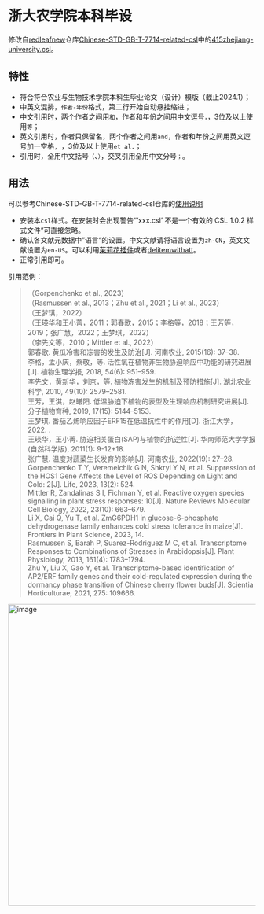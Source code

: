 # 浙大农学院本科毕设

修改自[redleafnew](https://github.com/redleafnew)仓库[Chinese-STD-GB-T-7714-related-csl](https://github.com/redleafnew/Chinese-STD-GB-T-7714-related-csl)中的[415zhejiang-university.csl](https://github.com/redleafnew/Chinese-STD-GB-T-7714-related-csl/blob/main/415zhejiang-university.csl)。

## 特性

* 符合符合农业与生物技术学院本科生毕业论文（设计）模版（截止2024.1）；
* 中英文混排，`作者-年份`格式，第二行开始自动悬挂缩进；
* 中文引用时，两个作者之间用`和`，作者和年份之间用中文逗号`，`，3位及以上使用`等`；
* 英文引用时，作者只保留名，两个作者之间用`and`，作者和年份之间用英文逗号加一空格`, `，3位及以上使用`et al.`；
* 引用时，全用中文括号`（`、`）`，交叉引用全用中文分号`；`。

## 用法
可以参考Chinese-STD-GB-T-7714-related-csl仓库的[使用说明](https://github.com/redleafnew/Chinese-STD-GB-T-7714-related-csl#%E5%A6%82%E4%BD%95%E4%BD%BF%E7%94%A8)

* 安装本`csl`样式。在安装时会出现警告“‘xxx.csl’ 不是一个有效的 CSL 1.0.2 样式文件“可直接忽略。
* 确认各文献元数据中”语言“的设置。中文文献请将语言设置为`zh-CN`，英文文献设置为`en-US`。可以利用[茉莉花插件](https://github.com/l0o0/jasminum/releases)或者[delitemwithatt](https://github.com/redleafnew/delitemwithatt)。
* 正常引用即可。

引用范例：
> （Gorpenchenko et al., 2023）</br>
  （Rasmussen et al., 2013；Zhu et al., 2021；Li et al., 2023）</br>
  （王梦琪，2022）</br>
  （王瑛华和王小菁，2011；郭春歌，2015；李格等，2018；王芳等，2019；张广慧，2022；王梦琪，2022）</br>
  （李先文等，2010；Mittler et al., 2022）</br>
  郭春歌. 黄瓜冷害和冻害的发生及防治[J]. 河南农业, 2015(16): 37–38. </br>
  李格，孟小庆，蔡敬，等. 活性氧在植物非生物胁迫响应中功能的研究进展[J]. 植物生理学报, 2018, 54(6): 951–959. </br>
  李先文，黄新华，刘京，等. 植物冻害发生的机制及预防措施[J]. 湖北农业科学, 2010, 49(10): 2579–2581. </br>
  王芳，王淇，赵曦阳. 低温胁迫下植物的表型及生理响应机制研究进展[J]. 分子植物育种, 2019, 17(15): 5144–5153. </br>
  王梦琪. 番茄乙烯响应因子ERF15在低温抗性中的作用[D]. 浙江大学，2022. . </br>
  王瑛华，王小菁. 胁迫相关蛋白(SAP)与植物的抗逆性[J]. 华南师范大学学报(自然科学版), 2011(1): 9-12+18. </br>
  张广慧. 温度对蔬菜生长发育的影响[J]. 河南农业, 2022(19): 27–28. </br>
  Gorpenchenko T Y, Veremeichik G N, Shkryl Y N, et al. Suppression of the HOS1 Gene Affects the Level of ROS Depending on Light and Cold: 2[J]. Life, 2023, 13(2): 524. </br>
  Mittler R, Zandalinas S I, Fichman Y, et al. Reactive oxygen species signalling in plant stress responses: 10[J]. Nature Reviews Molecular Cell Biology, 2022, 23(10): 663–679. </br>
  Li X, Cai Q, Yu T, et al. ZmG6PDH1 in glucose-6-phosphate dehydrogenase family enhances cold stress tolerance in maize[J]. Frontiers in Plant Science, 2023, 14. </br>
  Rasmussen S, Barah P, Suarez-Rodriguez M C, et al. Transcriptome Responses to Combinations of Stresses in Arabidopsis[J]. Plant Physiology, 2013, 161(4): 1783–1794. </br>
  Zhu Y, Liu X, Gao Y, et al. Transcriptome-based identification of AP2/ERF family genes and their cold-regulated expression during the dormancy phase transition of Chinese cherry flower buds[J]. Scientia Horticulturae, 2021, 275: 109666. 

<img width="614" alt="image" src="https://github.com/ZhenHuangLab/ZJU-CAB-thesis-zotero-csl/assets/72512698/783e9504-a91d-45a2-9a80-b1ee6ea642cc">

